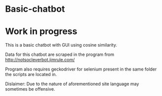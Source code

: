 # Basic-chatbot
# Work in progress
This is a basic chatbot with GUI using cosine similarity.

Data for this chatbot are scraped in the program from http://notsocleverbot.jimrule.com/

Program also requires geckodriver for selenium present in the same folder the scripts are located in.

Dislaimer: Due to the nature of aforementioned site language may sometimes be offensive.
